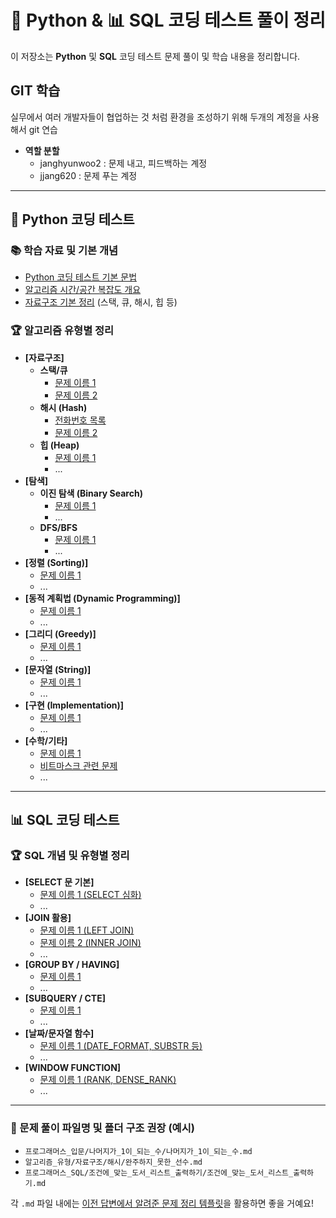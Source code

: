 # 🐍 Python & 📊 SQL 코딩 테스트 풀이 정리

이 저장소는 **Python** 및 **SQL** 코딩 테스트 문제 풀이 및 학습 내용을 정리합니다.

## GIT 학습 
실무에서 여러 개발자들이 협업하는 것 처럼 환경을 조성하기 위해 두개의 계정을 사용해서 git 연습
- **역할 분할**
    - janghyunwoo2 : 문제 내고, 피드백하는 계정
    - jjang620 : 문제 푸는 계정

---

## 🐍 Python 코딩 테스트

### 📚 학습 자료 및 기본 개념
- [Python 코딩 테스트 기본 문법](링크)
- [알고리즘 시간/공간 복잡도 개요](링크)
- [자료구조 기본 정리](링크) (스택, 큐, 해시, 힙 등)


### 🏆 알고리즘 유형별 정리
- **[자료구조]**
    - **스택/큐**
        - [문제 이름 1](알고리즘_유형/자료구조/스택큐/문제1.md)
        - [문제 이름 2](알고리즘_유형/자료구조/스택큐/문제2.md)
    - **해시 (Hash)**
        - [전화번호 목록](/Python/해시/1.%20전화번호%20목록/)
        - [문제 이름 2](알고리즘_유형/자료구조/해시/문제2.md)
    - **힙 (Heap)**
        - [문제 이름 1](알고리즘_유형/자료구조/힙/문제1.md)
        - ...
- **[탐색]**
    - **이진 탐색 (Binary Search)**
        - [문제 이름 1](알고리즘_유형/탐색/이진탐색/문제1.md)
        - ...
    - **DFS/BFS**
        - [문제 이름 1](알고리즘_유형/탐색/DFS_BFS/문제1.md)
        - ...
- **[정렬 (Sorting)]**
    - [문제 이름 1](알고리즘_유형/정렬/문제1.md)
    - ...
- **[동적 계획법 (Dynamic Programming)]**
    - [문제 이름 1](알고리즘_유형/DP/문제1.md)
    - ...
- **[그리디 (Greedy)]**
    - [문제 이름 1](알고리즘_유형/그리디/문제1.md)
    - ...
- **[문자열 (String)]**
    - [문제 이름 1](알고리즘_유형/문자열/문제1.md)
    - ...
- **[구현 (Implementation)]**
    - [문제 이름 1](알고리즘_유형/구현/문제1.md)
    - ...
- **[수학/기타]**
    - [문제 이름 1](알고리즘_유형/수학/문제1.md)
    - [비트마스크 관련 문제](알고리즘_유형/비트마스크/문제1.md)
    - ...

---

## 📊 SQL 코딩 테스트

### 🏆 SQL 개념 및 유형별 정리
- **[SELECT 문 기본]**
    - [문제 이름 1 (SELECT 심화)](SQL_유형/SELECT/문제1.md)
    - ...
- **[JOIN 활용]**
    - [문제 이름 1 (LEFT JOIN)](SQL_유형/JOIN/문제1.md)
    - [문제 이름 2 (INNER JOIN)](SQL_유형/JOIN/문제2.md)
    - ...
- **[GROUP BY / HAVING]**
    - [문제 이름 1](SQL_유형/GROUP_BY/문제1.md)
    - ...
- **[SUBQUERY / CTE]**
    - [문제 이름 1](SQL_유형/SUBQUERY/문제1.md)
    - ...
- **[날짜/문자열 함수]**
    - [문제 이름 1 (DATE_FORMAT, SUBSTR 등)](SQL_유형/DATE_STRING_FUNC/문제1.md)
    - ...
- **[WINDOW FUNCTION]**
    - [문제 이름 1 (RANK, DENSE_RANK)](SQL_유형/WINDOW_FUNCTION/문제1.md)
    - ...

---

### 📝 문제 풀이 파일명 및 폴더 구조 권장 (예시)

-   `프로그래머스_입문/나머지가_1이_되는_수/나머지가_1이_되는_수.md`
-   `알고리즘_유형/자료구조/해시/완주하지_못한_선수.md`
-   `프로그래머스_SQL/조건에_맞는_도서_리스트_출력하기/조건에_맞는_도서_리스트_출력하기.md`

각 `.md` 파일 내에는 [이전 답변에서 알려준 문제 정리 템플릿](#)을 활용하면 좋을 거예요!
